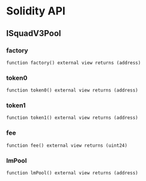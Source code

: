 # Solidity API

## ISquadV3Pool

### factory

```solidity
function factory() external view returns (address)
```

### token0

```solidity
function token0() external view returns (address)
```

### token1

```solidity
function token1() external view returns (address)
```

### fee

```solidity
function fee() external view returns (uint24)
```

### lmPool

```solidity
function lmPool() external view returns (address)
```

